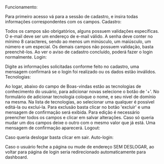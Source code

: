 Funcionamento:

Para primeiro acesso vá para a sessão de cadastro, e insira todas informações correspondentes com os campos.
Cadastro:

Todos os campos são obrigatórios, alguns possuem validações específicas.
O e-mail deve ser um endereço de e-mail válido.
A senha deve conter no mínimo 8 caracteres, sendo ao menos um minúsculo, um maiúsculo, um número e um especial.
Os demais campos não possuem validação, basta preenchê-los.
Ao ver o aviso de cadastro concluído, poderá fazer o login normalmente.
Login:

Digite as informações solicitadas conforme feito no cadastro, uma mensagem confirmará se o login foi realizado ou os dados estão inválidos.
Tecnologias:

Ao logar, abaixo do campo de Boas-vindas estão as tecnologias de conhecimento do usuário, para adicionar novas selecione o botão de '+'.
No formulário de adicionar tecnologia coloque o nome, e seu nível de domínio na mesma.
Na lista de tecnologias, ao selecionar uma qualquer é possível editá-la ou excluí-la.
Para exclusão basta clicar no botão 'excluir' e uma mensagem de confirmação será exibida.
Para edição é necessário preencher todos os campos e clicar em salvar alterações. Caso só queria mudar um dos campos deixe o outro com o mesmo valor que já está. Uma mensagem de confirmação aparecerá.
Logout:

Caso queria deslogar basta clicar em sair.
Auto-login:

Caso o usuário feche a página ou mude de endereço SEM DESLOGAR, ao voltar para página de login seria redirecionado automaticamente para dashboard.
